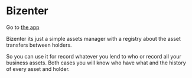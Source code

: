 # Bizenter

Go to [the app](https://bizenter.app)

Bizenter its just a simple assets manager with a registry about the asset transfers between holders.

So you can use it for record whatever you lend to who or record all your business assets.
Both cases you will know who have what and the history of every asset and holder.
